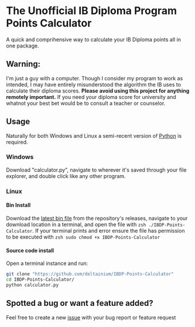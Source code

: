 # **The Unofficial IB Diploma Program Points Calculator**

A quick and comprihensive way to calculate your IB Diploma points all in one package.

## **Warning**:
I'm just a guy with a computer. Though I consider my program to work as intended, I may have entirely misunderstood the algorithm the IB uses to calculate their diploma scores.
**Please avoid using this project for anything remotely important.** If you need your diploma score for university and whatnot your best bet would be to consult a teacher or counselor.

## **Usage**
Naturally for both Windows and Linux a semi-recent version of [Python](https://www.python.org/) is required.
### Windows
Download "calculator.py", navigate to wherever it's saved through your file explorer, and double click like any other program.
### Linux
#### Bin Install
Download the [latest bin file](https://github.com/deltainium/IBDP-Points-Calculator/releases/) from the repository's releases, navigate to your download location in a terminal, and open the file with ```zsh ./IBDP-Points-Calculator```.
If your terminal prints and error ensure the file has permission to be executed with ```zsh sudo chmod +x IBDP-Points-Calculator```
#### Source code install
Open a terminal instance and run:
```zsh
git clone "https://github.com/deltainium/IBDP-Points-Calculator"
cd IBDP-Points-Calculator/
python calculator.py
```
## **Spotted a bug or want a feature added?**
Feel free to create a new [issue](https://github.com/deltainium/IBDP-Points-Calculator/issues) with your bug report or feature request
